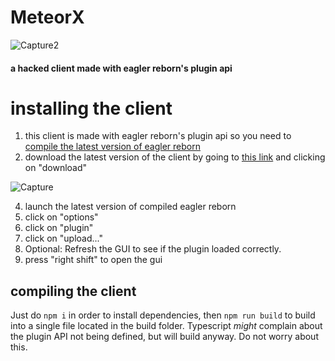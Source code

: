 # MeteorX
![Capture2](https://github.com/radmanplays/MeteorX-ts/assets/95340057/eaf32904-b340-4ccf-b846-3262da227f06)

#### a hacked client made with eagler reborn's plugin api

# installing the client
1. this client is made with eagler reborn's plugin api so you need to [compile the latest version of eagler reborn](https://eaglerreborn.github.io/guide/#actually-compiling-the-client)
2. download the latest version of the client by going to [this link](https://github.com/radmanplays/MeteorX-ts/blob/main/latest_build/meteorx.js) and clicking on "download"

![Capture](https://github.com/radmanplays/MeteorX-ts/assets/95340057/ae6544bd-44f0-46e3-970f-5853e4f071d6)


4. launch the latest version of compiled eagler reborn
5. click on "options"
6. click on "plugin"
7. click on "upload..."
8. Optional: Refresh the GUI to see if the plugin loaded correctly.
9. press "right shift" to open the gui
## compiling the client
Just do `npm i` in order to install dependencies, then `npm run build` to build into a single file located in the build folder. 
Typescript *might* complain about the plugin API not being defined, but will build anyway. Do not worry about this.
